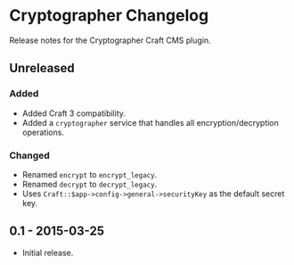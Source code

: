 # Cryptographer Changelog

Release notes for the Cryptographer Craft CMS plugin.



## Unreleased

### Added
- Added Craft 3 compatibility.
- Added a `cryptographer` service that handles all encryption/decryption operations.

### Changed
- Renamed `encrypt` to `encrypt_legacy`.
- Renamed `decrypt` to `decrypt_legacy`.
- Uses `Craft::$app->config->general->securityKey` as the default secret key.



## 0.1 - 2015-03-25
- Initial release.